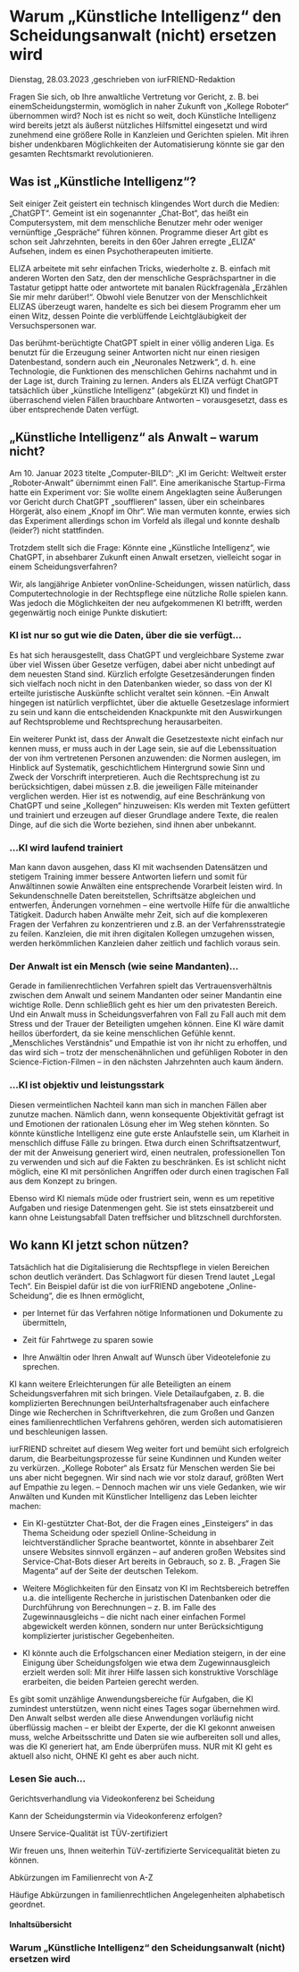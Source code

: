 # Warum „Künstliche Intelligenz“ den Scheidungsanwalt (nicht) ersetzen wird

Dienstag, 28.03.2023 ,geschrieben von iurFRIEND-Redaktion

Fragen Sie sich, ob Ihre anwaltliche Vertretung vor Gericht, z. B. bei einemScheidungstermin, womöglich in naher Zukunft von „Kollege Roboter“ übernommen wird? Noch ist es nicht so weit, doch Künstliche Intelligenz wird bereits jetzt als äußerst nützliches Hilfsmittel eingesetzt und wird zunehmend eine größere Rolle in Kanzleien und Gerichten spielen. Mit ihren bisher undenkbaren Möglichkeiten der Automatisierung könnte sie gar den gesamten Rechtsmarkt revolutionieren.

## Was ist „Künstliche Intelligenz“?

Seit einiger Zeit geistert ein technisch klingendes Wort durch die Medien: „ChatGPT“. Gemeint ist ein sogenannter „Chat-Bot“, das heißt ein Computersystem, mit dem menschliche Benutzer mehr oder weniger vernünftige „Gespräche“ führen können. Programme dieser Art gibt es schon seit Jahrzehnten, bereits in den 60er Jahren erregte „ELIZA“ Aufsehen, indem es einen Psychotherapeuten imitierte.

ELIZA arbeitete mit sehr einfachen Tricks, wiederholte z. B. einfach mit anderen Worten den Satz, den der menschliche Gesprächspartner in die Tastatur getippt hatte oder antwortete mit banalen Rückfragenàla „Erzählen Sie mir mehr darüber!“. Obwohl viele Benutzer von der Menschlichkeit ELIZAS überzeugt waren, handelte es sich bei diesem Programm eher um einen Witz, dessen Pointe die verblüffende Leichtgläubigkeit der Versuchspersonen war.

Das berühmt-berüchtigte ChatGPT spielt in einer völlig anderen Liga. Es benutzt für die Erzeugung seiner Antworten nicht nur einen riesigen Datenbestand, sondern auch ein „Neuronales Netzwerk“, d. h. eine Technologie, die Funktionen des menschlichen Gehirns nachahmt und in der Lage ist, durch Training zu lernen. Anders als ELIZA verfügt ChatGPT tatsächlich über „künstliche Intelligenz“ (abgekürzt KI) und findet in überraschend vielen Fällen brauchbare Antworten – vorausgesetzt, dass es über entsprechende Daten verfügt.

## „Künstliche Intelligenz“ als Anwalt – warum nicht?

Am 10. Januar 2023 titelte „Computer-BILD“: „KI im Gericht: Weltweit erster „Roboter-Anwalt” übernimmt einen Fall“. Eine amerikanische Startup-Firma hatte ein Experiment vor: Sie wollte einem Angeklagten seine Äußerungen vor Gericht durch ChatGPT „soufflieren“ lassen, über ein scheinbares Hörgerät, also einem „Knopf im Ohr“. Wie man vermuten konnte, erwies sich das Experiment allerdings schon im Vorfeld als illegal und konnte deshalb (leider?) nicht stattfinden.

Trotzdem stellt sich die Frage: Könnte eine „Künstliche Intelligenz“, wie ChatGPT, in absehbarer Zukunft einen Anwalt ersetzen, vielleicht sogar in einem Scheidungsverfahren?

Wir, als langjährige Anbieter vonOnline-Scheidungen, wissen natürlich, dass Computertechnologie in der Rechtspflege eine nützliche Rolle spielen kann. Was jedoch die Möglichkeiten der neu aufgekommenen KI betrifft, werden gegenwärtig noch einige Punkte diskutiert:

### KI ist nur so gut wie die Daten, über die sie verfügt...

Es hat sich herausgestellt, dass ChatGPT und vergleichbare Systeme zwar über viel Wissen über Gesetze verfügen, dabei aber nicht unbedingt auf dem neuesten Stand sind. Kürzlich erfolgte Gesetzesänderungen finden sich vielfach noch nicht in den Datenbanken wieder, so dass von der KI erteilte juristische Auskünfte schlicht veraltet sein können. –Ein Anwalt hingegen ist natürlich verpflichtet, über die aktuelle Gesetzeslage informiert zu sein und kann die entscheidenden Knackpunkte mit den Auswirkungen auf Rechtsprobleme und Rechtsprechung herausarbeiten.

Ein weiterer Punkt ist, dass der Anwalt die Gesetzestexte nicht einfach nur kennen muss, er muss auch in der Lage sein, sie auf die Lebenssituation der von ihm vertretenen Personen anzuwenden: die Normen auslegen, im Hinblick auf Systematik, geschichtlichem Hintergrund sowie Sinn und Zweck der Vorschrift interpretieren. Auch die Rechtsprechung ist zu berücksichtigen, dabei müssen z.B. die jeweiligen Fälle miteinander verglichen werden. Hier ist es notwendig, auf eine Beschränkung von ChatGPT und seine „Kollegen“ hinzuweisen: KIs werden mit Texten gefüttert und trainiert und erzeugen auf dieser Grundlage andere Texte, die realen Dinge, auf die sich die Worte beziehen, sind ihnen aber unbekannt.

### …KI wird laufend trainiert

Man kann davon ausgehen, dass KI mit wachsenden Datensätzen und stetigem Training immer bessere Antworten liefern und somit für Anwältinnen sowie Anwälten eine entsprechende Vorarbeit leisten wird. In Sekundenschnelle Daten bereitstellen, Schriftsätze abgleichen und entwerfen, Änderungen vornehmen – eine wertvolle Hilfe für die anwaltliche Tätigkeit. Dadurch haben Anwälte mehr Zeit, sich auf die komplexeren Fragen der Verfahren zu konzentrieren und z.B. an der Verfahrensstrategie zu feilen. Kanzleien, die mit ihren digitalen Kollegen umzugehen wissen, werden herkömmlichen Kanzleien daher zeitlich und fachlich voraus sein.

### Der Anwalt ist ein Mensch (wie seine Mandanten)…

Gerade in familienrechtlichen Verfahren spielt das Vertrauensverhältnis zwischen dem Anwalt und seinem Mandanten oder seiner Mandantin eine wichtige Rolle. Denn schließlich geht es hier um den privatesten Bereich. Und ein Anwalt muss in Scheidungsverfahren von Fall zu Fall auch mit dem Stress und der Trauer der Beteiligten umgehen können. Eine KI wäre damit heillos überfordert, da sie keine menschlichen Gefühle kennt. „Menschliches Verständnis“ und Empathie ist von ihr nicht zu erhoffen, und das wird sich – trotz der menschenähnlichen und gefühligen Roboter in den Science-Fiction-Filmen – in den nächsten Jahrzehnten auch kaum ändern.

### …KI ist objektiv und leistungsstark

Diesen vermeintlichen Nachteil kann man sich in manchen Fällen aber zunutze machen. Nämlich dann, wenn konsequente Objektivität gefragt ist und Emotionen der rationalen Lösung eher im Weg stehen könnten. So könnte künstliche Intelligenz eine gute erste Anlaufstelle sein, um Klarheit in menschlich diffuse Fälle zu bringen. Etwa durch einen Schriftsatzentwurf, der mit der Anweisung generiert wird, einen neutralen, professionellen Ton zu verwenden und sich auf die Fakten zu beschränken. Es ist schlicht nicht möglich, eine KI mit persönlichen Angriffen oder durch einen tragischen Fall aus dem Konzept zu bringen.

Ebenso wird KI niemals müde oder frustriert sein, wenn es um repetitive Aufgaben und riesige Datenmengen geht. Sie ist stets einsatzbereit und kann ohne Leistungsabfall Daten treffsicher und blitzschnell durchforsten.

## Wo kann KI jetzt schon nützen?

Tatsächlich hat die Digitalisierung die Rechtspflege in vielen Bereichen schon deutlich verändert. Das Schlagwort für diesen Trend lautet „Legal Tech“. Ein Beispiel dafür ist die von iurFRIEND angebotene „Online-Scheidung“, die es Ihnen ermöglicht,

- per Internet für das Verfahren nötige Informationen und Dokumente zu übermitteln,

- Zeit für Fahrtwege zu sparen sowie

- Ihre Anwältin oder Ihren Anwalt auf Wunsch über Videotelefonie zu sprechen.

KI kann weitere Erleichterungen für alle Beteiligten an einem Scheidungsverfahren mit sich bringen. Viele Detailaufgaben, z. B. die komplizierten Berechnungen beiUnterhaltsfragenaber auch einfachere Dinge wie Recherchen in Schriftverkehren, die zum Großen und Ganzen eines familienrechtlichen Verfahrens gehören, werden sich automatisieren und beschleunigen lassen.

iurFRIEND schreitet auf diesem Weg weiter fort und bemüht sich erfolgreich darum, die Bearbeitungsprozesse für seine Kundinnen und Kunden weiter zu verkürzen. „Kollege Roboter“ als Ersatz für Menschen werden Sie bei uns aber nicht begegnen. Wir sind nach wie vor stolz darauf, größten Wert auf Empathie zu legen. – Dennoch machen wir uns viele Gedanken, wie wir Anwälten und Kunden mit Künstlicher Intelligenz das Leben leichter machen:

- Ein KI-gestützter Chat-Bot, der die Fragen eines „Einsteigers“ in das Thema Scheidung oder speziell Online-Scheidung in leichtverständlicher Sprache beantwortet, könnte in absehbarer Zeit unsere Websites sinnvoll ergänzen – auf anderen großen Websites sind Service-Chat-Bots dieser Art bereits in Gebrauch, so z. B. „Fragen Sie Magenta“ auf der Seite der deutschen Telekom.

- Weitere Möglichkeiten für den Einsatz von KI im Rechtsbereich betreffen u.a. die intelligente Recherche in juristischen Datenbanken oder die Durchführung von Berechnungen – z. B. im Falle des Zugewinnausgleichs – die nicht nach einer einfachen Formel abgewickelt werden können, sondern nur unter Berücksichtigung komplizierter juristischer Gegebenheiten.

- KI könnte auch die Erfolgschancen einer Mediation steigern, in der eine Einigung über Scheidungsfolgen wie etwa dem Zugewinnausgleich erzielt werden soll: Mit ihrer Hilfe lassen sich konstruktive Vorschläge erarbeiten, die beiden Parteien gerecht werden.

Es gibt somit unzählige Anwendungsbereiche für Aufgaben, die KI zumindest unterstützen, wenn nicht eines Tages sogar übernehmen wird. Den Anwalt selbst werden alle diese Anwendungen vorläufig nicht überflüssig machen – er bleibt der Experte, der die KI gekonnt anweisen muss, welche Arbeitsschritte und Daten sie wie aufbereiten soll und alles, was die KI generiert hat, am Ende überprüfen muss. NUR mit KI geht es aktuell also nicht, OHNE KI geht es aber auch nicht.

### Lesen Sie auch...

Gerichtsverhandlung via Videokonferenz bei Scheidung

Kann der Scheidungstermin via Videokonferenz erfolgen?

Unsere Service-Qualität ist TÜV-zertifiziert

Wir freuen uns, Ihnen weiterhin TüV-zertifizierte Servicequalität bieten zu können.

Abkürzungen im Familienrecht von A-Z

Häufige Abkürzungen in familienrechtlichen Angelegenheiten alphabetisch geordnet.

#### Inhaltsübersicht

### Warum „Künstliche Intelligenz“ den Scheidungsanwalt (nicht) ersetzen wird